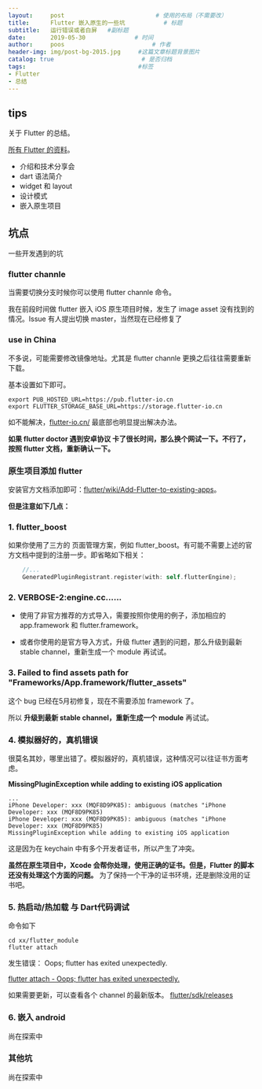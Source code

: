 ```yaml
---
layout:     post                          # 使用的布局（不需要改）
title:      Flutter 嵌入原生的一些坑           # 标题
subtitle:   运行错误或者白屏   #副标题
date:       2019-05-30              # 时间
author:     poos                         # 作者
header-img: img/post-bg-2015.jpg     #这篇文章标题背景图片
catalog: true                         # 是否归档
tags:                                #标签
- Flutter
- 总结
---
```


## tips

关于 Flutter 的总结。

[所有 Flutter 的资料](https://poos.github.io/tags/#Flutter)。

- 介绍和技术分享会
- dart 语法简介
- widget 和 layout
- 设计模式
- 嵌入原生项目

## 坑点

一些开发遇到的坑

### flutter channle

当需要切换分支时候你可以使用 flutter channle 命令。

我在前段时间做 flutter 嵌入 iOS 原生项目时候，发生了 image asset 没有找到的情况。Issue 有人提出切换 master，当然现在已经修复了

### use in China

不多说，可能需要修改镜像地址。尤其是 flutter channle 更换之后往往需要重新下载。

基本设置如下即可。

```shell
export PUB_HOSTED_URL=https://pub.flutter-io.cn
export FLUTTER_STORAGE_BASE_URL=https://storage.flutter-io.cn
```

如不能解决，[flutter-io.cn/](https://flutter-io.cn/) 最底部也明显提出解决办法。

**如果 flutter doctor 遇到安卓协议 卡了很长时间，那么换个网试一下。不行了，按照 flutter 文档，重新确认一下。**

### 原生项目添加 flutter

安装官方文档添加即可：[flutter/wiki/Add-Flutter-to-existing-apps](https://github.com/flutter/flutter/wiki/Add-Flutter-to-existing-apps)。

**但是注意如下几点：**


### 1. flutter_boost

如果你使用了三方的 页面管理方案，例如 flutter_boost。有可能不需要上述的官方文档中提到的注册一步。即省略如下相关：

```swift
    //...
    GeneratedPluginRegistrant.register(with: self.flutterEngine);
```

### 2. VERBOSE-2:engine.cc......

- 使用了非官方推荐的方式导入，需要按照你使用的例子，添加相应的 app.framework 和 flutter.framework。

- 或者你使用的是官方导入方式，升级 flutter 遇到的问题，那么升级到最新 stable channel，重新生成一个 module 再试试。

### 3. Failed to find assets path for "Frameworks/App.framework/flutter_assets"

这个 bug 已经在5月初修复，现在不需要添加 framework 了。

所以 **升级到最新 stable channel，重新生成一个 module** 再试试。

### 4. 模拟器好的，真机错误

很莫名其妙，哪里出错了。模拟器好的，真机错误，这种情况可以往证书方面考虑。

**MissingPluginException while adding to existing iOS application**

```
...
iPhone Developer: xxx (MQF8D9PK85): ambiguous (matches "iPhone Developer: xxx (MQF8D9PK85)
iPhone Developer: xxx (MQF8D9PK85): ambiguous (matches "iPhone Developer: xxx (MQF8D9PK85)
MissingPluginException while adding to existing iOS application 
```

这是因为在 keychain 中有多个开发者证书，所以产生了冲突。

**虽然在原生项目中，Xcode 会帮你处理，使用正确的证书。但是，Flutter 的脚本还没有处理这个方面的问题。** 为了保持一个干净的证书环境，还是删除没用的证书吧。

### 5. 热启动/热加载 与 Dart代码调试

命令如下
```shell
cd xx/flutter_module 
flutter attach
```

发生错误：
Oops; flutter has exited unexpectedly.

[flutter attach - Oops; flutter has exited unexpectedly.](https://github.com/flutter/flutter/issues/33035)


如果需要更新，可以查看各个 channel 的最新版本。
[flutter/sdk/releases](https://flutter.dev/docs/development/tools/sdk/releases?tab=macos)


### 6. 嵌入 android

尚在探索中

### 其他坑

尚在探索中

